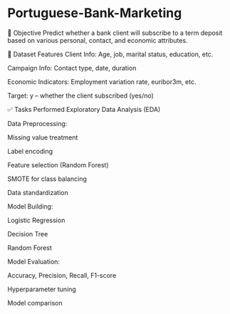 # Portuguese-Bank-Marketing
📌 Objective
Predict whether a bank client will subscribe to a term deposit based on various personal, contact, and economic attributes.

🧰 Dataset Features
Client Info: Age, job, marital status, education, etc.

Campaign Info: Contact type, date, duration

Economic Indicators: Employment variation rate, euribor3m, etc.

Target: y – whether the client subscribed (yes/no)

✅ Tasks Performed
Exploratory Data Analysis (EDA)

Data Preprocessing:

Missing value treatment

Label encoding

Feature selection (Random Forest)

SMOTE for class balancing

Data standardization

Model Building:

Logistic Regression

Decision Tree

Random Forest

Model Evaluation:

Accuracy, Precision, Recall, F1-score

Hyperparameter tuning

Model comparison

